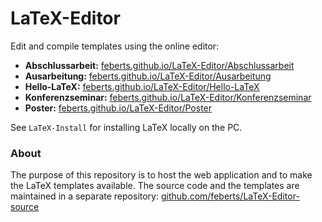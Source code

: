 # LaTeX-Editor

Edit and compile templates using the online editor:

* **Abschlussarbeit:** [feberts.github.io/LaTeX-Editor/Abschlussarbeit](https://feberts.github.io/LaTeX-Editor/Abschlussarbeit)
* **Ausarbeitung:** [feberts.github.io/LaTeX-Editor/Ausarbeitung](https://feberts.github.io/LaTeX-Editor/Ausarbeitung)
* **Hello-LaTeX:** [feberts.github.io/LaTeX-Editor/Hello-LaTeX](https://feberts.github.io/LaTeX-Editor/Hello-LaTeX)
* **Konferenzseminar:** [feberts.github.io/LaTeX-Editor/Konferenzseminar](https://feberts.github.io/LaTeX-Editor/Konferenzseminar)
* **Poster:** [feberts.github.io/LaTeX-Editor/Poster](https://feberts.github.io/LaTeX-Editor/Poster)

See `LaTeX-Install` for installing LaTeX locally on the PC.

### About

The purpose of this repository is to host the web application and to make the LaTeX templates available. The source code and the templates are maintained in a separate repository: [github.com/feberts/LaTeX-Editor-source](https://github.com/feberts/LaTeX-Editor-source)
